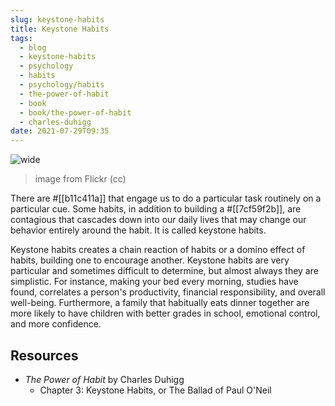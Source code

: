 ```yaml
---
slug: keystone-habits
title: Keystone Habits
tags:
  - blog
  - keystone-habits
  - psychology
  - habits
  - psychology/habits
  - the-power-of-habit
  - book
  - book/the-power-of-habit
  - charles-duhigg
date: 2021-07-29T09:35
---
```



![wide](https://live.staticflickr.com/2937/14032923230_627a478667_b.jpg)
> image from Flickr (cc)

There are #[[b11c411a]] that engage us to do a particular task routinely on
a particular cue. Some habits, in addition to building a #[[7cf59f2b]], are
contagious that cascades down into our daily lives that may change our behavior
entirely around the habit. It is called keystone habits.

Keystone habits creates a chain reaction of habits or a domino effect of habits,
building one to encourage another. Keystone habits are very particular and
sometimes difficult to determine, but almost always they are simplistic. For
instance, making your bed every morning, studies have found, correlates
a person's productivity, financial responsibility, and overall well-being.
Furthermore, a family that habitually eats dinner together are more likely to
have children with better grades in school, emotional control, and more
confidence.

## Resources

- _The Power of Habit_ by Charles Duhigg
  - Chapter 3: Keystone Habits, or The Ballad of Paul O'Neil
